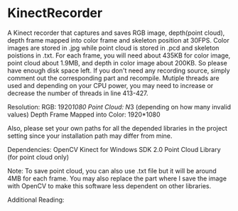 # KinectRecorder
A Kinect recorder that captures and saves RGB image, depth(point cloud), depth frame mapped into color frame and skeleton position at 30FPS. Color images are stored in .jpg while point cloud is stored in .pcd and skeleton poistions in .txt.  For each frame, you will need about 435KB for color image, point cloud about 1.9MB, and depth in color image about 200KB. So please have enough disk space left. If you don't need any recording source, simply comment out the corresponding part and recompile.  Mutiple threads are used and depending on your CPU power, you may need to increase or decrease the number of threads in line 413-427. 

Resolution: 
RGB: 1920*1080
Point Cloud: N*3 (depending on how many invalid values)
Depth Frame Mapped into Color: 1920*1080

Also, please set your own paths for all the depended libraries in the project setting since your installation path may differ from mine.

Dependencies:
OpenCV
Kinect for Windows SDK 2.0
Point Cloud Library (for point cloud only)



Note:
To save point cloud, you can also use .txt file but it will be around 4MB for each frame. You may also replace the part where I save the image with OpenCV to make this software less dependent on other libraries.


Additional Reading:


